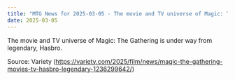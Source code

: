 ```yaml
---
title: "MTG News for 2025-03-05 - The movie and TV universe of Magic: The Gathering ..."
date: 2025-03-05
---
```


The movie and TV universe of Magic: The Gathering is under way from legendary, Hasbro.

Source: Variety (https://variety.com/2025/film/news/magic-the-gathering-movies-tv-hasbro-legendary-1236299642/)
